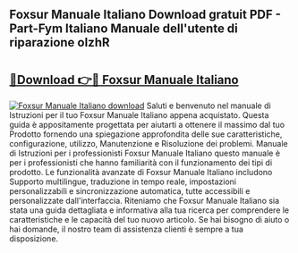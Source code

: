## Foxsur Manuale Italiano Download gratuit PDF - Part-Fym Italiano Manuale dell'utente di riparazione oIzhR

# <h2><a href="http://dfarnp.blite.top/?on=Foxsur+Manuale+Italiano">🔗Download 👉🔴 Foxsur Manuale Italiano</a></h2>

[![Foxsur Manuale Italiano download](https://i.imgur.com/lujVjoI.png)](http://dfarnp.blite.top/?on=Foxsur+Manuale+Italiano)
Saluti e benvenuto nel manuale di Istruzioni per il tuo Foxsur Manuale Italiano appena acquistato. Questa guida è appositamente progettata per aiutarti a ottenere il massimo dal tuo Prodotto fornendo una spiegazione approfondita delle sue caratteristiche, configurazione, utilizzo, Manutenzione e Risoluzione dei problemi. Manuale di Istruzioni per i professionisti Foxsur Manuale Italiano questo manuale è per i professionisti che hanno familiarità con il funzionamento dei tipi di prodotto. Le funzionalità avanzate di Foxsur Manuale Italiano includono Supporto multilingue, traduzione in tempo reale, impostazioni personalizzabili e sincronizzazione automatica, tutte accessibili e personalizzate dall'interfaccia. Riteniamo che Foxsur Manuale Italiano sia stata una guida dettagliata e informativa alla tua ricerca per comprendere le caratteristiche e le capacità del tuo nuovo articolo. Se hai bisogno di aiuto o hai domande, il nostro team di assistenza clienti è sempre a tua disposizione.
